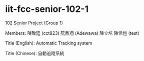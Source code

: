 ﻿iit-fcc-senior-102-1
====================

102 Senior Project (Group 1)

Members:
陳致廷 (cct823)
阮鼎翔 (Adewawa)
陳立培
陳信愷 (test)

Title (English): Automatic Tracking system  

Title (Chinese): 自動追蹤系統


